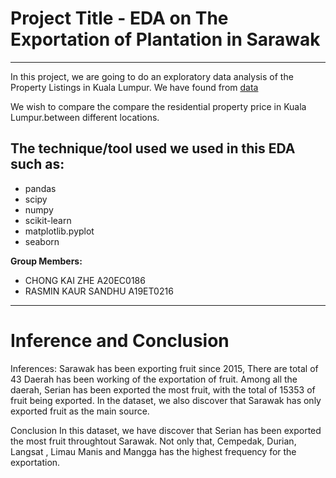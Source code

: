 # Project Title - EDA on The Exportation of Plantation in Sarawak
---
In this project, we are going to do an exploratory data analysis of the Property Listings in Kuala Lumpur. We have found from [data](https://www.data.gov.my/data/ms_MY/dataset/pengeluaran-tanaman-buah-mengikut-daerah-di-sarawak)

We wish to compare the compare the residential property price in Kuala Lumpur.between different locations.

## The technique/tool used we used in this EDA such as:

- pandas
- scipy
- numpy
- scikit-learn
- matplotlib.pyplot
- seaborn

**Group Members:**

- CHONG KAI ZHE A20EC0186
- RASMIN KAUR SANDHU A19ET0216

---
# Inference and Conclusion

Inferences: Sarawak has been exporting fruit since 2015, There are total of 43 Daerah has been working of the exportation of fruit. Among all the daerah, Serian has been exported the most fruit, with the total of 15353 of fruit being exported. In the dataset, we also discover that Sarawak has only exported fruit as the main source.

Conclusion In this dataset, we have discover that Serian has been exported the most fruit throughtout Sarawak. Not only that, Cempedak, Durian, Langsat , Limau Manis and Mangga has the highest frequency for the exportation.
